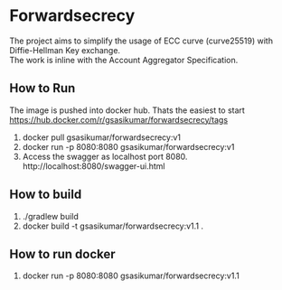 # Forwardsecrecy

The project aims to simplify the usage of ECC curve (curve25519) with Diffie-Hellman Key exchange.  
The work is inline with the Account Aggregator Specification.

## How to Run
The image is pushed into docker hub. Thats the easiest to start
https://hub.docker.com/r/gsasikumar/forwardsecrecy/tags

1. docker pull gsasikumar/forwardsecrecy:v1
2. docker run -p 8080:8080 gsasikumar/forwardsecrecy:v1
3. Access the swagger as localhost port 8080. http://localhost:8080/swagger-ui.html


## How to build
1. ./gradlew build
2. docker build -t gsasikumar/forwardsecrecy:v1.1 .

## How to run docker
1. docker run -p 8080:8080 gsasikumar/forwardsecrecy:v1.1

